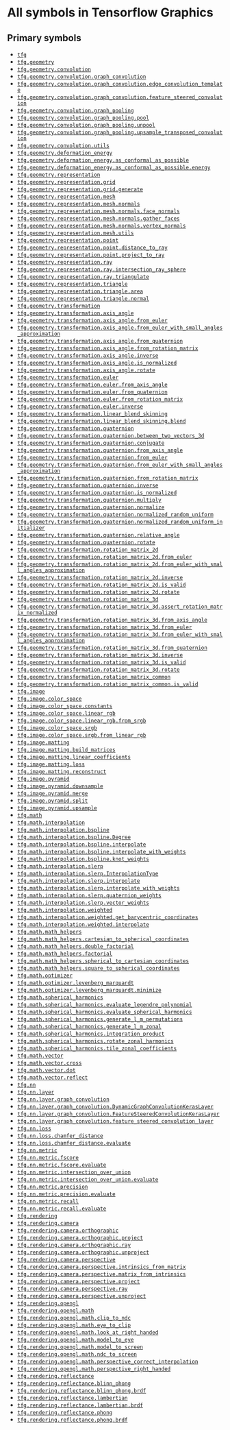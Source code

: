 # All symbols in Tensorflow Graphics

## Primary symbols
*  <a href="./tfg.md"><code>tfg</code></a>
*  <a href="./tfg/geometry.md"><code>tfg.geometry</code></a>
*  <a href="./tfg/geometry/convolution.md"><code>tfg.geometry.convolution</code></a>
*  <a href="./tfg/geometry/convolution/graph_convolution.md"><code>tfg.geometry.convolution.graph_convolution</code></a>
*  <a href="./tfg/geometry/convolution/graph_convolution/edge_convolution_template.md"><code>tfg.geometry.convolution.graph_convolution.edge_convolution_template</code></a>
*  <a href="./tfg/geometry/convolution/graph_convolution/feature_steered_convolution.md"><code>tfg.geometry.convolution.graph_convolution.feature_steered_convolution</code></a>
*  <a href="./tfg/geometry/convolution/graph_pooling.md"><code>tfg.geometry.convolution.graph_pooling</code></a>
*  <a href="./tfg/geometry/convolution/graph_pooling/pool.md"><code>tfg.geometry.convolution.graph_pooling.pool</code></a>
*  <a href="./tfg/geometry/convolution/graph_pooling/unpool.md"><code>tfg.geometry.convolution.graph_pooling.unpool</code></a>
*  <a href="./tfg/geometry/convolution/graph_pooling/upsample_transposed_convolution.md"><code>tfg.geometry.convolution.graph_pooling.upsample_transposed_convolution</code></a>
*  <a href="./tfg/geometry/convolution/utils.md"><code>tfg.geometry.convolution.utils</code></a>
*  <a href="./tfg/geometry/deformation_energy.md"><code>tfg.geometry.deformation_energy</code></a>
*  <a href="./tfg/geometry/deformation_energy/as_conformal_as_possible.md"><code>tfg.geometry.deformation_energy.as_conformal_as_possible</code></a>
*  <a href="./tfg/geometry/deformation_energy/as_conformal_as_possible/energy.md"><code>tfg.geometry.deformation_energy.as_conformal_as_possible.energy</code></a>
*  <a href="./tfg/geometry/representation.md"><code>tfg.geometry.representation</code></a>
*  <a href="./tfg/geometry/representation/grid.md"><code>tfg.geometry.representation.grid</code></a>
*  <a href="./tfg/geometry/representation/grid/generate.md"><code>tfg.geometry.representation.grid.generate</code></a>
*  <a href="./tfg/geometry/representation/mesh.md"><code>tfg.geometry.representation.mesh</code></a>
*  <a href="./tfg/geometry/representation/mesh/normals.md"><code>tfg.geometry.representation.mesh.normals</code></a>
*  <a href="./tfg/geometry/representation/mesh/normals/face_normals.md"><code>tfg.geometry.representation.mesh.normals.face_normals</code></a>
*  <a href="./tfg/geometry/representation/mesh/normals/gather_faces.md"><code>tfg.geometry.representation.mesh.normals.gather_faces</code></a>
*  <a href="./tfg/geometry/representation/mesh/normals/vertex_normals.md"><code>tfg.geometry.representation.mesh.normals.vertex_normals</code></a>
*  <a href="./tfg/geometry/representation/mesh/utils.md"><code>tfg.geometry.representation.mesh.utils</code></a>
*  <a href="./tfg/geometry/representation/point.md"><code>tfg.geometry.representation.point</code></a>
*  <a href="./tfg/geometry/representation/point/distance_to_ray.md"><code>tfg.geometry.representation.point.distance_to_ray</code></a>
*  <a href="./tfg/geometry/representation/point/project_to_ray.md"><code>tfg.geometry.representation.point.project_to_ray</code></a>
*  <a href="./tfg/geometry/representation/ray.md"><code>tfg.geometry.representation.ray</code></a>
*  <a href="./tfg/geometry/representation/ray/intersection_ray_sphere.md"><code>tfg.geometry.representation.ray.intersection_ray_sphere</code></a>
*  <a href="./tfg/geometry/representation/ray/triangulate.md"><code>tfg.geometry.representation.ray.triangulate</code></a>
*  <a href="./tfg/geometry/representation/triangle.md"><code>tfg.geometry.representation.triangle</code></a>
*  <a href="./tfg/geometry/representation/triangle/area.md"><code>tfg.geometry.representation.triangle.area</code></a>
*  <a href="./tfg/geometry/representation/triangle/normal.md"><code>tfg.geometry.representation.triangle.normal</code></a>
*  <a href="./tfg/geometry/transformation.md"><code>tfg.geometry.transformation</code></a>
*  <a href="./tfg/geometry/transformation/axis_angle.md"><code>tfg.geometry.transformation.axis_angle</code></a>
*  <a href="./tfg/geometry/transformation/axis_angle/from_euler.md"><code>tfg.geometry.transformation.axis_angle.from_euler</code></a>
*  <a href="./tfg/geometry/transformation/axis_angle/from_euler_with_small_angles_approximation.md"><code>tfg.geometry.transformation.axis_angle.from_euler_with_small_angles_approximation</code></a>
*  <a href="./tfg/geometry/transformation/axis_angle/from_quaternion.md"><code>tfg.geometry.transformation.axis_angle.from_quaternion</code></a>
*  <a href="./tfg/geometry/transformation/axis_angle/from_rotation_matrix.md"><code>tfg.geometry.transformation.axis_angle.from_rotation_matrix</code></a>
*  <a href="./tfg/geometry/transformation/axis_angle/inverse.md"><code>tfg.geometry.transformation.axis_angle.inverse</code></a>
*  <a href="./tfg/geometry/transformation/axis_angle/is_normalized.md"><code>tfg.geometry.transformation.axis_angle.is_normalized</code></a>
*  <a href="./tfg/geometry/transformation/axis_angle/rotate.md"><code>tfg.geometry.transformation.axis_angle.rotate</code></a>
*  <a href="./tfg/geometry/transformation/euler.md"><code>tfg.geometry.transformation.euler</code></a>
*  <a href="./tfg/geometry/transformation/euler/from_axis_angle.md"><code>tfg.geometry.transformation.euler.from_axis_angle</code></a>
*  <a href="./tfg/geometry/transformation/euler/from_quaternion.md"><code>tfg.geometry.transformation.euler.from_quaternion</code></a>
*  <a href="./tfg/geometry/transformation/euler/from_rotation_matrix.md"><code>tfg.geometry.transformation.euler.from_rotation_matrix</code></a>
*  <a href="./tfg/geometry/transformation/euler/inverse.md"><code>tfg.geometry.transformation.euler.inverse</code></a>
*  <a href="./tfg/geometry/transformation/linear_blend_skinning.md"><code>tfg.geometry.transformation.linear_blend_skinning</code></a>
*  <a href="./tfg/geometry/transformation/linear_blend_skinning/blend.md"><code>tfg.geometry.transformation.linear_blend_skinning.blend</code></a>
*  <a href="./tfg/geometry/transformation/quaternion.md"><code>tfg.geometry.transformation.quaternion</code></a>
*  <a href="./tfg/geometry/transformation/quaternion/between_two_vectors_3d.md"><code>tfg.geometry.transformation.quaternion.between_two_vectors_3d</code></a>
*  <a href="./tfg/geometry/transformation/quaternion/conjugate.md"><code>tfg.geometry.transformation.quaternion.conjugate</code></a>
*  <a href="./tfg/geometry/transformation/quaternion/from_axis_angle.md"><code>tfg.geometry.transformation.quaternion.from_axis_angle</code></a>
*  <a href="./tfg/geometry/transformation/quaternion/from_euler.md"><code>tfg.geometry.transformation.quaternion.from_euler</code></a>
*  <a href="./tfg/geometry/transformation/quaternion/from_euler_with_small_angles_approximation.md"><code>tfg.geometry.transformation.quaternion.from_euler_with_small_angles_approximation</code></a>
*  <a href="./tfg/geometry/transformation/quaternion/from_rotation_matrix.md"><code>tfg.geometry.transformation.quaternion.from_rotation_matrix</code></a>
*  <a href="./tfg/geometry/transformation/quaternion/inverse.md"><code>tfg.geometry.transformation.quaternion.inverse</code></a>
*  <a href="./tfg/geometry/transformation/quaternion/is_normalized.md"><code>tfg.geometry.transformation.quaternion.is_normalized</code></a>
*  <a href="./tfg/geometry/transformation/quaternion/multiply.md"><code>tfg.geometry.transformation.quaternion.multiply</code></a>
*  <a href="./tfg/geometry/transformation/quaternion/normalize.md"><code>tfg.geometry.transformation.quaternion.normalize</code></a>
*  <a href="./tfg/geometry/transformation/quaternion/normalized_random_uniform.md"><code>tfg.geometry.transformation.quaternion.normalized_random_uniform</code></a>
*  <a href="./tfg/geometry/transformation/quaternion/normalized_random_uniform_initializer.md"><code>tfg.geometry.transformation.quaternion.normalized_random_uniform_initializer</code></a>
*  <a href="./tfg/geometry/transformation/quaternion/relative_angle.md"><code>tfg.geometry.transformation.quaternion.relative_angle</code></a>
*  <a href="./tfg/geometry/transformation/quaternion/rotate.md"><code>tfg.geometry.transformation.quaternion.rotate</code></a>
*  <a href="./tfg/geometry/transformation/rotation_matrix_2d.md"><code>tfg.geometry.transformation.rotation_matrix_2d</code></a>
*  <a href="./tfg/geometry/transformation/rotation_matrix_2d/from_euler.md"><code>tfg.geometry.transformation.rotation_matrix_2d.from_euler</code></a>
*  <a href="./tfg/geometry/transformation/rotation_matrix_2d/from_euler_with_small_angles_approximation.md"><code>tfg.geometry.transformation.rotation_matrix_2d.from_euler_with_small_angles_approximation</code></a>
*  <a href="./tfg/geometry/transformation/rotation_matrix_2d/inverse.md"><code>tfg.geometry.transformation.rotation_matrix_2d.inverse</code></a>
*  <a href="./tfg/geometry/transformation/rotation_matrix_2d/is_valid.md"><code>tfg.geometry.transformation.rotation_matrix_2d.is_valid</code></a>
*  <a href="./tfg/geometry/transformation/rotation_matrix_2d/rotate.md"><code>tfg.geometry.transformation.rotation_matrix_2d.rotate</code></a>
*  <a href="./tfg/geometry/transformation/rotation_matrix_3d.md"><code>tfg.geometry.transformation.rotation_matrix_3d</code></a>
*  <a href="./tfg/geometry/transformation/rotation_matrix_3d/assert_rotation_matrix_normalized.md"><code>tfg.geometry.transformation.rotation_matrix_3d.assert_rotation_matrix_normalized</code></a>
*  <a href="./tfg/geometry/transformation/rotation_matrix_3d/from_axis_angle.md"><code>tfg.geometry.transformation.rotation_matrix_3d.from_axis_angle</code></a>
*  <a href="./tfg/geometry/transformation/rotation_matrix_3d/from_euler.md"><code>tfg.geometry.transformation.rotation_matrix_3d.from_euler</code></a>
*  <a href="./tfg/geometry/transformation/rotation_matrix_3d/from_euler_with_small_angles_approximation.md"><code>tfg.geometry.transformation.rotation_matrix_3d.from_euler_with_small_angles_approximation</code></a>
*  <a href="./tfg/geometry/transformation/rotation_matrix_3d/from_quaternion.md"><code>tfg.geometry.transformation.rotation_matrix_3d.from_quaternion</code></a>
*  <a href="./tfg/geometry/transformation/rotation_matrix_3d/inverse.md"><code>tfg.geometry.transformation.rotation_matrix_3d.inverse</code></a>
*  <a href="./tfg/geometry/transformation/rotation_matrix_3d/is_valid.md"><code>tfg.geometry.transformation.rotation_matrix_3d.is_valid</code></a>
*  <a href="./tfg/geometry/transformation/rotation_matrix_3d/rotate.md"><code>tfg.geometry.transformation.rotation_matrix_3d.rotate</code></a>
*  <a href="./tfg/geometry/transformation/rotation_matrix_common.md"><code>tfg.geometry.transformation.rotation_matrix_common</code></a>
*  <a href="./tfg/geometry/transformation/rotation_matrix_common/is_valid.md"><code>tfg.geometry.transformation.rotation_matrix_common.is_valid</code></a>
*  <a href="./tfg/image.md"><code>tfg.image</code></a>
*  <a href="./tfg/image/color_space.md"><code>tfg.image.color_space</code></a>
*  <a href="./tfg/image/color_space/constants.md"><code>tfg.image.color_space.constants</code></a>
*  <a href="./tfg/image/color_space/linear_rgb.md"><code>tfg.image.color_space.linear_rgb</code></a>
*  <a href="./tfg/image/color_space/linear_rgb/from_srgb.md"><code>tfg.image.color_space.linear_rgb.from_srgb</code></a>
*  <a href="./tfg/image/color_space/srgb.md"><code>tfg.image.color_space.srgb</code></a>
*  <a href="./tfg/image/color_space/srgb/from_linear_rgb.md"><code>tfg.image.color_space.srgb.from_linear_rgb</code></a>
*  <a href="./tfg/image/matting.md"><code>tfg.image.matting</code></a>
*  <a href="./tfg/image/matting/build_matrices.md"><code>tfg.image.matting.build_matrices</code></a>
*  <a href="./tfg/image/matting/linear_coefficients.md"><code>tfg.image.matting.linear_coefficients</code></a>
*  <a href="./tfg/image/matting/loss.md"><code>tfg.image.matting.loss</code></a>
*  <a href="./tfg/image/matting/reconstruct.md"><code>tfg.image.matting.reconstruct</code></a>
*  <a href="./tfg/image/pyramid.md"><code>tfg.image.pyramid</code></a>
*  <a href="./tfg/image/pyramid/downsample.md"><code>tfg.image.pyramid.downsample</code></a>
*  <a href="./tfg/image/pyramid/merge.md"><code>tfg.image.pyramid.merge</code></a>
*  <a href="./tfg/image/pyramid/split.md"><code>tfg.image.pyramid.split</code></a>
*  <a href="./tfg/image/pyramid/upsample.md"><code>tfg.image.pyramid.upsample</code></a>
*  <a href="./tfg/math.md"><code>tfg.math</code></a>
*  <a href="./tfg/math/interpolation.md"><code>tfg.math.interpolation</code></a>
*  <a href="./tfg/math/interpolation/bspline.md"><code>tfg.math.interpolation.bspline</code></a>
*  <a href="./tfg/math/interpolation/bspline/Degree.md"><code>tfg.math.interpolation.bspline.Degree</code></a>
*  <a href="./tfg/math/interpolation/bspline/interpolate.md"><code>tfg.math.interpolation.bspline.interpolate</code></a>
*  <a href="./tfg/math/interpolation/bspline/interpolate_with_weights.md"><code>tfg.math.interpolation.bspline.interpolate_with_weights</code></a>
*  <a href="./tfg/math/interpolation/bspline/knot_weights.md"><code>tfg.math.interpolation.bspline.knot_weights</code></a>
*  <a href="./tfg/math/interpolation/slerp.md"><code>tfg.math.interpolation.slerp</code></a>
*  <a href="./tfg/math/interpolation/slerp/InterpolationType.md"><code>tfg.math.interpolation.slerp.InterpolationType</code></a>
*  <a href="./tfg/math/interpolation/slerp/interpolate.md"><code>tfg.math.interpolation.slerp.interpolate</code></a>
*  <a href="./tfg/math/interpolation/slerp/interpolate_with_weights.md"><code>tfg.math.interpolation.slerp.interpolate_with_weights</code></a>
*  <a href="./tfg/math/interpolation/slerp/quaternion_weights.md"><code>tfg.math.interpolation.slerp.quaternion_weights</code></a>
*  <a href="./tfg/math/interpolation/slerp/vector_weights.md"><code>tfg.math.interpolation.slerp.vector_weights</code></a>
*  <a href="./tfg/math/interpolation/weighted.md"><code>tfg.math.interpolation.weighted</code></a>
*  <a href="./tfg/math/interpolation/weighted/get_barycentric_coordinates.md"><code>tfg.math.interpolation.weighted.get_barycentric_coordinates</code></a>
*  <a href="./tfg/math/interpolation/weighted/interpolate.md"><code>tfg.math.interpolation.weighted.interpolate</code></a>
*  <a href="./tfg/math/math_helpers.md"><code>tfg.math.math_helpers</code></a>
*  <a href="./tfg/math/math_helpers/cartesian_to_spherical_coordinates.md"><code>tfg.math.math_helpers.cartesian_to_spherical_coordinates</code></a>
*  <a href="./tfg/math/math_helpers/double_factorial.md"><code>tfg.math.math_helpers.double_factorial</code></a>
*  <a href="./tfg/math/math_helpers/factorial.md"><code>tfg.math.math_helpers.factorial</code></a>
*  <a href="./tfg/math/math_helpers/spherical_to_cartesian_coordinates.md"><code>tfg.math.math_helpers.spherical_to_cartesian_coordinates</code></a>
*  <a href="./tfg/math/math_helpers/square_to_spherical_coordinates.md"><code>tfg.math.math_helpers.square_to_spherical_coordinates</code></a>
*  <a href="./tfg/math/optimizer.md"><code>tfg.math.optimizer</code></a>
*  <a href="./tfg/math/optimizer/levenberg_marquardt.md"><code>tfg.math.optimizer.levenberg_marquardt</code></a>
*  <a href="./tfg/math/optimizer/levenberg_marquardt/minimize.md"><code>tfg.math.optimizer.levenberg_marquardt.minimize</code></a>
*  <a href="./tfg/math/spherical_harmonics.md"><code>tfg.math.spherical_harmonics</code></a>
*  <a href="./tfg/math/spherical_harmonics/evaluate_legendre_polynomial.md"><code>tfg.math.spherical_harmonics.evaluate_legendre_polynomial</code></a>
*  <a href="./tfg/math/spherical_harmonics/evaluate_spherical_harmonics.md"><code>tfg.math.spherical_harmonics.evaluate_spherical_harmonics</code></a>
*  <a href="./tfg/math/spherical_harmonics/generate_l_m_permutations.md"><code>tfg.math.spherical_harmonics.generate_l_m_permutations</code></a>
*  <a href="./tfg/math/spherical_harmonics/generate_l_m_zonal.md"><code>tfg.math.spherical_harmonics.generate_l_m_zonal</code></a>
*  <a href="./tfg/math/spherical_harmonics/integration_product.md"><code>tfg.math.spherical_harmonics.integration_product</code></a>
*  <a href="./tfg/math/spherical_harmonics/rotate_zonal_harmonics.md"><code>tfg.math.spherical_harmonics.rotate_zonal_harmonics</code></a>
*  <a href="./tfg/math/spherical_harmonics/tile_zonal_coefficients.md"><code>tfg.math.spherical_harmonics.tile_zonal_coefficients</code></a>
*  <a href="./tfg/math/vector.md"><code>tfg.math.vector</code></a>
*  <a href="./tfg/math/vector/cross.md"><code>tfg.math.vector.cross</code></a>
*  <a href="./tfg/math/vector/dot.md"><code>tfg.math.vector.dot</code></a>
*  <a href="./tfg/math/vector/reflect.md"><code>tfg.math.vector.reflect</code></a>
*  <a href="./tfg/nn.md"><code>tfg.nn</code></a>
*  <a href="./tfg/nn/layer.md"><code>tfg.nn.layer</code></a>
*  <a href="./tfg/nn/layer/graph_convolution.md"><code>tfg.nn.layer.graph_convolution</code></a>
*  <a href="./tfg/nn/layer/graph_convolution/DynamicGraphConvolutionKerasLayer.md"><code>tfg.nn.layer.graph_convolution.DynamicGraphConvolutionKerasLayer</code></a>
*  <a href="./tfg/nn/layer/graph_convolution/FeatureSteeredConvolutionKerasLayer.md"><code>tfg.nn.layer.graph_convolution.FeatureSteeredConvolutionKerasLayer</code></a>
*  <a href="./tfg/nn/layer/graph_convolution/feature_steered_convolution_layer.md"><code>tfg.nn.layer.graph_convolution.feature_steered_convolution_layer</code></a>
*  <a href="./tfg/nn/loss.md"><code>tfg.nn.loss</code></a>
*  <a href="./tfg/nn/loss/chamfer_distance.md"><code>tfg.nn.loss.chamfer_distance</code></a>
*  <a href="./tfg/nn/loss/chamfer_distance/evaluate.md"><code>tfg.nn.loss.chamfer_distance.evaluate</code></a>
*  <a href="./tfg/nn/metric.md"><code>tfg.nn.metric</code></a>
*  <a href="./tfg/nn/metric/fscore.md"><code>tfg.nn.metric.fscore</code></a>
*  <a href="./tfg/nn/metric/fscore/evaluate.md"><code>tfg.nn.metric.fscore.evaluate</code></a>
*  <a href="./tfg/nn/metric/intersection_over_union.md"><code>tfg.nn.metric.intersection_over_union</code></a>
*  <a href="./tfg/nn/metric/intersection_over_union/evaluate.md"><code>tfg.nn.metric.intersection_over_union.evaluate</code></a>
*  <a href="./tfg/nn/metric/precision.md"><code>tfg.nn.metric.precision</code></a>
*  <a href="./tfg/nn/metric/precision/evaluate.md"><code>tfg.nn.metric.precision.evaluate</code></a>
*  <a href="./tfg/nn/metric/recall.md"><code>tfg.nn.metric.recall</code></a>
*  <a href="./tfg/nn/metric/recall/evaluate.md"><code>tfg.nn.metric.recall.evaluate</code></a>
*  <a href="./tfg/rendering.md"><code>tfg.rendering</code></a>
*  <a href="./tfg/rendering/camera.md"><code>tfg.rendering.camera</code></a>
*  <a href="./tfg/rendering/camera/orthographic.md"><code>tfg.rendering.camera.orthographic</code></a>
*  <a href="./tfg/rendering/camera/orthographic/project.md"><code>tfg.rendering.camera.orthographic.project</code></a>
*  <a href="./tfg/rendering/camera/orthographic/ray.md"><code>tfg.rendering.camera.orthographic.ray</code></a>
*  <a href="./tfg/rendering/camera/orthographic/unproject.md"><code>tfg.rendering.camera.orthographic.unproject</code></a>
*  <a href="./tfg/rendering/camera/perspective.md"><code>tfg.rendering.camera.perspective</code></a>
*  <a href="./tfg/rendering/camera/perspective/intrinsics_from_matrix.md"><code>tfg.rendering.camera.perspective.intrinsics_from_matrix</code></a>
*  <a href="./tfg/rendering/camera/perspective/matrix_from_intrinsics.md"><code>tfg.rendering.camera.perspective.matrix_from_intrinsics</code></a>
*  <a href="./tfg/rendering/camera/perspective/project.md"><code>tfg.rendering.camera.perspective.project</code></a>
*  <a href="./tfg/rendering/camera/perspective/ray.md"><code>tfg.rendering.camera.perspective.ray</code></a>
*  <a href="./tfg/rendering/camera/perspective/unproject.md"><code>tfg.rendering.camera.perspective.unproject</code></a>
*  <a href="./tfg/rendering/opengl.md"><code>tfg.rendering.opengl</code></a>
*  <a href="./tfg/rendering/opengl/math.md"><code>tfg.rendering.opengl.math</code></a>
*  <a href="./tfg/rendering/opengl/math/clip_to_ndc.md"><code>tfg.rendering.opengl.math.clip_to_ndc</code></a>
*  <a href="./tfg/rendering/opengl/math/eye_to_clip.md"><code>tfg.rendering.opengl.math.eye_to_clip</code></a>
*  <a href="./tfg/rendering/opengl/math/look_at_right_handed.md"><code>tfg.rendering.opengl.math.look_at_right_handed</code></a>
*  <a href="./tfg/rendering/opengl/math/model_to_eye.md"><code>tfg.rendering.opengl.math.model_to_eye</code></a>
*  <a href="./tfg/rendering/opengl/math/model_to_screen.md"><code>tfg.rendering.opengl.math.model_to_screen</code></a>
*  <a href="./tfg/rendering/opengl/math/ndc_to_screen.md"><code>tfg.rendering.opengl.math.ndc_to_screen</code></a>
*  <a href="./tfg/rendering/opengl/math/perspective_correct_interpolation.md"><code>tfg.rendering.opengl.math.perspective_correct_interpolation</code></a>
*  <a href="./tfg/rendering/opengl/math/perspective_right_handed.md"><code>tfg.rendering.opengl.math.perspective_right_handed</code></a>
*  <a href="./tfg/rendering/reflectance.md"><code>tfg.rendering.reflectance</code></a>
*  <a href="./tfg/rendering/reflectance/blinn_phong.md"><code>tfg.rendering.reflectance.blinn_phong</code></a>
*  <a href="./tfg/rendering/reflectance/blinn_phong/brdf.md"><code>tfg.rendering.reflectance.blinn_phong.brdf</code></a>
*  <a href="./tfg/rendering/reflectance/lambertian.md"><code>tfg.rendering.reflectance.lambertian</code></a>
*  <a href="./tfg/rendering/reflectance/lambertian/brdf.md"><code>tfg.rendering.reflectance.lambertian.brdf</code></a>
*  <a href="./tfg/rendering/reflectance/phong.md"><code>tfg.rendering.reflectance.phong</code></a>
*  <a href="./tfg/rendering/reflectance/phong/brdf.md"><code>tfg.rendering.reflectance.phong.brdf</code></a>